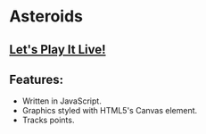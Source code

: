 # Asteroids

## [Let's Play It Live!](esmukler.github.io/Asteroids)

## Features:
* Written in JavaScript.
* Graphics styled with HTML5's Canvas element.
* Tracks points.
